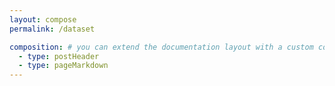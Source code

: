 ```yaml
---
layout: compose
permalink: /dataset

composition: # you can extend the documentation layout with a custom composition
  - type: postHeader
  - type: pageMarkdown
---
```




<div id="my-custom-dataset"></div>
<script src="custom-dataset-example.js">
